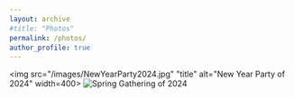 ```yaml
---
layout: archive
#title: "Photos"
permalink: /photos/
author_profile: true
---
```



<img src="/images/NewYearParty2024.jpg" "title" alt="New Year Party of 2024" width=400> <img src="/images/PlayingGame.jpg" alt="Spring Gathering of 2024" width=400>
